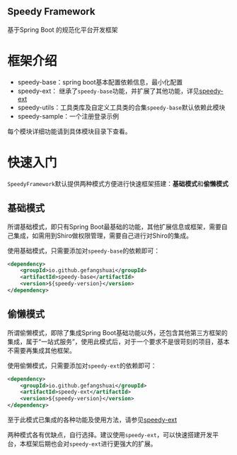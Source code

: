 Speedy Framework
---

基于Spring Boot 的规范化平台开发框架

# 框架介绍

- speedy-base：spring boot基本配置依赖信息，最小化配置
- speedy-ext： 继承了`speedy-base`功能，并扩展了其他功能，详见[speedy-ext](https://github.com/gefangshuai/SpeedyFramework/tree/master/speedy-ext)
- speedy-utils：工具类库及自定义工具类的合集`speedy-base`默认依赖此模块
- speedy-sample：一个注册登录示例

每个模块详细功能请到具体模块目录下查看。

# 快速入门

`SpeedyFramework`默认提供两种模式方便进行快速框架搭建：**基础模式**和**偷懒模式**

## 基础模式

所谓基础模式，即只有Spring Boot最基础的功能，其他扩展信息或框架，需要自己集成，如需用到Shiro做权限管理，需要自己进行对Shiro的集成。

使用基础模式，只需要添加对`speedy-base`的依赖即可：

```xml
<dependency>
    <groupId>io.github.gefangshuai</groupId>
    <artifactId>speedy-base</artifactId>
    <version>${speedy-version}</version>
</dependency>
```

## 偷懒模式

所谓偷懒模式，即除了集成Spring Boot基础功能以外，还包含其他第三方框架的集成，属于“一站式服务”，使用此模式后，对于一个要求不是很苛刻的项目，基本不需要再集成其他框架。

使用偷懒模式，只需要添加对`speedy-ext`的依赖即可：

```xml
<dependency>
    <groupId>io.github.gefangshuai</groupId>
    <artifactId>speedy-ext</artifactId>
    <version>${speedy-version}</version>
</dependency>
```

至于此模式已集成的各种功能及使用方法，请参见[speedy-ext](https://github.com/gefangshuai/SpeedyFramework/tree/master/speedy-ext)

两种模式各有优缺点，自行选择。建议使用`speedy-ext`，可以快速搭建开发平台，本框架后期也会对`speedy-ext`进行更强大的扩展。

